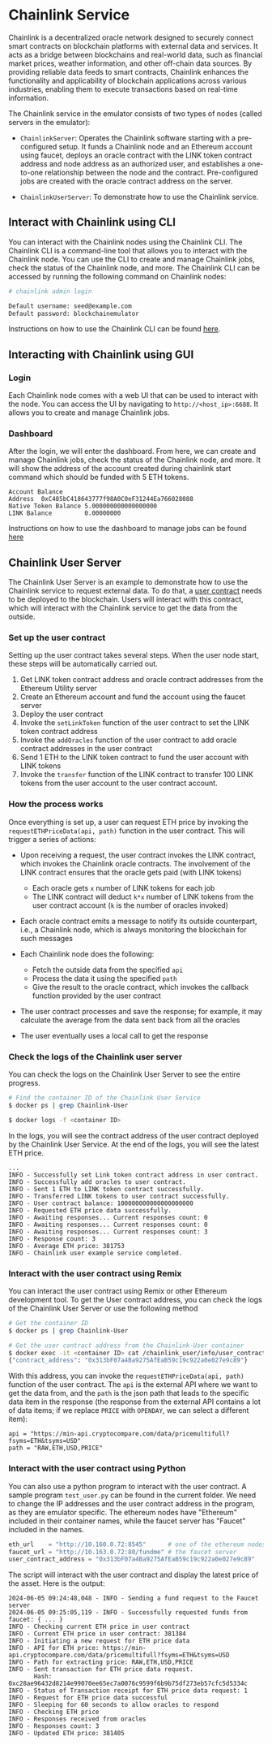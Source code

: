# Chainlink Service 

Chainlink is a decentralized oracle network designed to securely connect smart
contracts on blockchain platforms with external data and services. It acts as a
bridge between blockchains and real-world data, such as financial market
prices, weather information, and other off-chain data sources. By providing
reliable data feeds to smart contracts, Chainlink enhances the functionality
and applicability of blockchain applications across various industries,
enabling them to execute transactions based on real-time information.

The Chainlink service in the emulator consists of two types of nodes (called
servers in the emulator):

- `ChainlinkServer`: Operates the Chainlink software starting with a
  pre-configured setup. It funds a Chainlink node and an Ethereum account using
  faucet, deploys an oracle contract with the LINK token contract address and
  node address as an authorized user, and establishes a one-to-one relationship
  between the node and the contract. Pre-configured jobs are created with the
  oracle contract address on the server.

- `ChainlinkUserServer`: To demonstrate how to use the Chainlink service. 




<a id="interact-with-cli"></a>
## Interact with Chainlink using CLI

You can interact with the Chainlink nodes using the Chainlink CLI. 
The Chainlink CLI is a command-line tool that allows you to interact with
the Chainlink node. You can use the CLI to create and manage Chainlink jobs,
check the status of the Chainlink node, and more. The Chainlink CLI can be
accessed by running the following command on Chainlink nodes: 

```bash
# chainlink admin login

Default username: seed@example.com
Default password: blockchainemulator
```

Instructions on how to use the Chainlink CLI can be found
[here](https://github.com/smartcontractkit/chainlink/wiki/Command-Line-Options).


<a id="interact-with-gui"></a>
## Interacting with Chainlink using GUI

### Login  

Each Chainlink node comes with a web UI that can
be used to interact with the node.  You can access the UI by navigating
to `http://<host_ip>:6688`. It allows you to create and manage Chainlink jobs. 


### Dashboard

After the login, we will enter the dashboard. From here, 
we can create and manage Chainlink jobs,
check the status of the Chainlink node, and more.
It will show the address of 
the account created during chainlink start command which 
should be funded with 5 ETH tokens.
```
Account Balance
Address  0xC485bC418643777f98A0C0eF31244Ea766028088
Native Token Balance 5.000000000000000000
LINK Balance         0.00000000
```

Instructions on how to use the dashboard to manage jobs can be
found [here](https://docs.chain.link/chainlink-nodes)



<a id="user-service"></a>
## Chainlink User Server 

The Chainlink User Server is an example to demonstrate how to
use the Chainlink service to request external data.
To do that, a [user contract](./contracts/user_contract.sol) needs to
be deployed to the blockchain. Users will interact with this 
contract, which will interact with the Chainlink service to get 
the data from the outside. 


### Set up the user contract 

Setting up the user contract takes several steps. When the user node
start, these steps will be automatically carried out. 

1. Get LINK token contract address and oracle contract addresses
   from the Ethereum Utility server
2. Create an Ethereum account and fund the account using the faucet server
3. Deploy the user contract
4. Invoke the `setLinkToken` function of the user contract to 
   set the LINK token contract address
5. Invoke the `addOracles` function of the user contract to add
   oracle contract addresses in the user contract
6. Send 1 ETH to the LINK token contract to fund the user account with LINK tokens
7. Invoke the `transfer` function of the LINK contract to transfer 100 LINK tokens
   from the user account to the user contract account.


### How the process works

Once everything is set up, a user can request ETH price by invoking 
the `requestETHPriceData(api, path)` function in the user contract. 
This will trigger a series of actions: 

- Upon receiving a request, the user contract invokes the LINK contract,
  which invokes the Chainlink oracle contracts. The involvement of
  the LINK contract ensures that the oracle gets paid (with LINK tokens) 
  - Each oracle gets `x` number of LINK tokens for each job
  - The LINK contract will deduct `k*x` number of LINK tokens from the 
    user contract account (`k` is the number of oracles invoked)

- Each oracle contract emits a message to notify its outside counterpart, 
  i.e., a Chainlink node, which is always monitoring the blockchain
  for such messages

- Each Chainlink node does the following:
   - Fetch the outside data from the specified `api`
   - Process the data it using the specified `path` 
   - Give the result to the oracle contract, which invokes
     the callback function provided by the user contract

- The user contract processes and save the response; for example, it may
  calculate the average from the data sent back from all the oracles
- The user eventually uses a local call to get the response  


### Check the logs of the Chainlink user server

You can check the logs on the Chainlink User Server to 
see the entire progress.

```bash
# Find the container ID of the Chainlink User Service
$ docker ps | grep Chainlink-User

$ docker logs -f <container ID>
```

In the logs, you will see the contract address of the user contract
deployed by the Chainlink User Service. 
At the end of the logs, you will see the latest ETH price. 

```
...
INFO - Successfully set Link token contract address in user contract.
INFO - Successfully add oracles to user contract.
INFO - Sent 1 ETH to LINK token contract successfully.
INFO - Transferred LINK tokens to user contract successfully.
INFO - User contract balance: 100000000000000000000
INFO - Requested ETH price data successfully.
INFO - Awaiting responses... Current responses count: 0
INFO - Awaiting responses... Current responses count: 0
INFO - Awaiting responses... Current responses count: 3
INFO - Response count: 3
INFO - Average ETH price: 381753
INFO - Chainlink user example service completed.
```


### Interact with the user contract using Remix

You can interact the user contract using Remix
or other Ethereum development tool.
To get the User contract address, you can check the logs of the
Chainlink User Server or use the following method

```bash
# Get the container ID 
$ docker ps | grep Chainlink-User

# Get the user contract address from the Chainlink-User container
$ docker exec -it <container ID> cat /chainlink_user/info/user_contract.json
{"contract_address": "0x313bF07a4Ba9275AfEaB59c19c922a0e027e9c89"}
```

With this address, you can invoke the `requestETHPriceData(api, path)` function
of the user contract. The `api` is the external API where we want to get the
data from, and the `path` is the json path that leads to the specific 
data item in the response (the response from the external API contains 
a lot of data items; if we replace `PRICE` with `OPENDAY`, we can select
a different item):

```
api = "https://min-api.cryptocompare.com/data/pricemultifull?fsyms=ETH&tsyms=USD"
path = "RAW,ETH,USD,PRICE"
```

### Interact with the user contract using Python

You can also use a python program to interact with the user contract. 
A sample program `test_user.py` can be found in the current folder.
We need to change the IP addresses and the user contract address 
in the program, as they are emulator specific. The ethereum nodes
have "Ethereum" included in their container names, while the 
faucet server has "Faucet" included in the names. 

```python
eth_url    = "http://10.160.0.72:8545"      # one of the ethereum nodes
faucet_url = "http://10.163.0.72:80/fundme" # the faucet server
user_contract_address = "0x313bF07a4Ba9275AfEaB59c19c922a0e027e9c89"
```

The script will interact with the user contract and display the latest price of
the asset. Here is the output:

```
2024-06-05 09:24:48,048 - INFO - Sending a fund request to the Faucet server
2024-06-05 09:25:05,119 - INFO - Successfully requested funds from faucet: { ... }
INFO - Checking current ETH price in user contract
INFO - Current ETH price in user contract: 381384
INFO - Initiating a new request for ETH price data
INFO - API for ETH price: https://min-api.cryptocompare.com/data/pricemultifull?fsyms=ETH&tsyms=USD
INFO - Path for extracting price: RAW,ETH,USD,PRICE
INFO - Sent transaction for ETH price data request. 
       Hash: 0xc28ae96432d8214e99070ee65ec7a0076c9599f6b9b75df273eb57cfc5d5334c
INFO - Status of Transaction receipt for ETH price data request: 1
INFO - Request for ETH price data successful
INFO - Sleeping for 60 seconds to allow oracles to respond
INFO - Checking ETH price
INFO - Responses received from oracles
INFO - Responses count: 3
INFO - Updated ETH price: 381405
```
